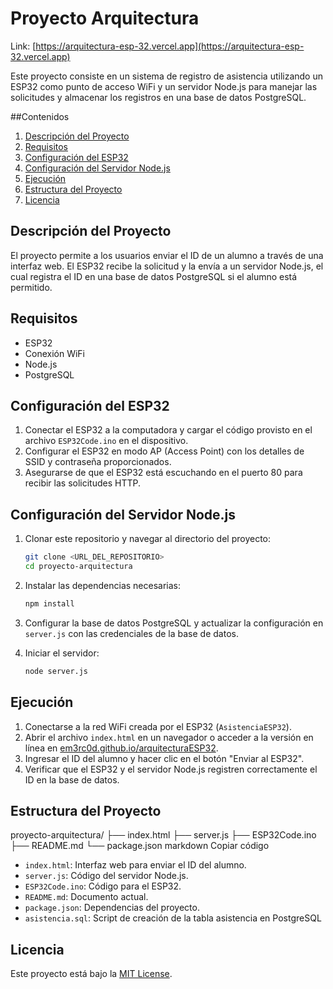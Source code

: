 # Proyecto Arquitectura 

Link: [https://arquitectura-esp-32.vercel.app](https://arquitectura-esp-32.vercel.app)

Este proyecto consiste en un sistema de registro de asistencia utilizando un ESP32 como punto de acceso WiFi y un servidor Node.js para manejar las solicitudes y almacenar los registros en una base de datos PostgreSQL.

##Contenidos
1. [Descripción del Proyecto](#descripción-del-proyecto)
2. [Requisitos](#requisitos)
3. [Configuración del ESP32](#configuración-del-esp32)
4. [Configuración del Servidor Node.js](#configuración-del-servidor-nodejs)
5. [Ejecución](#ejecución)
6. [Estructura del Proyecto](#estructura-del-proyecto)
7. [Licencia](#licencia)
## Descripción del Proyecto
El proyecto permite a los usuarios enviar el ID de un alumno a través de una interfaz web. El ESP32 recibe la solicitud y la envía a un servidor Node.js, el cual registra el ID en una base de datos PostgreSQL si el alumno está permitido.
## Requisitos
- ESP32
- Conexión WiFi
- Node.js
- PostgreSQL
## Configuración del ESP32
1. Conectar el ESP32 a la computadora y cargar el código provisto en el archivo `ESP32Code.ino` en el dispositivo.
2. Configurar el ESP32 en modo AP (Access Point) con los detalles de SSID y contraseña proporcionados.
3. Asegurarse de que el ESP32 está escuchando en el puerto 80 para recibir las solicitudes HTTP.
## Configuración del Servidor Node.js
1. Clonar este repositorio y navegar al directorio del proyecto:
    ```bash
    git clone <URL_DEL_REPOSITORIO>
    cd proyecto-arquitectura
    ```
2. Instalar las dependencias necesarias:
    ```bash
    npm install
    ```
3. Configurar la base de datos PostgreSQL y actualizar la configuración en `server.js` con las credenciales de la base de datos.

4. Iniciar el servidor:
    ```bash
    node server.js
     ```
## Ejecución
1. Conectarse a la red WiFi creada por el ESP32 (`AsistenciaESP32`).
2. Abrir el archivo `index.html` en un navegador o acceder a la versión en línea en [em3rc0d.github.io/arquitecturaESP32](https://em3rc0d.github.io/arquitecturaESP32/).
3. Ingresar el ID del alumno y hacer clic en el botón "Enviar al ESP32".
4. Verificar que el ESP32 y el servidor Node.js registren correctamente el ID en la base de datos.
## Estructura del Proyecto
proyecto-arquitectura/
├── index.html
├── server.js
├── ESP32Code.ino
├── README.md
└── package.json
markdown
Copiar código
- `index.html`: Interfaz web para enviar el ID del alumno.
- `server.js`: Código del servidor Node.js.
- `ESP32Code.ino`: Código para el ESP32.
- `README.md`: Documento actual.
- `package.json`: Dependencias del proyecto.
- `asistencia.sql`: Script de creación de la tabla asistencia en PostgreSQL
## Licencia
Este proyecto está bajo la [MIT License](LICENSE).
